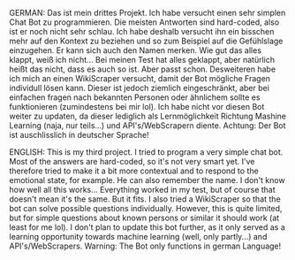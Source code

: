 GERMAN: 
Das ist mein drittes Projekt. Ich habe versucht einen sehr simplen Chat Bot zu programmieren. Die meisten Antworten sind hard-coded, also ist er noch nicht sehr schlau. Ich habe deshalb versucht ihn ein bisschen mehr auf den Kontext zu beziehen und so zum Beispiel auf die Gefühlslage einzugehen.
Er kann sich auch den Namen merken. Wie gut das alles klappt, weiß ich nicht... Bei meinen Test hat alles geklappt, aber natürlich heißt das nicht, dass es auch so ist. Aber passt schon. 
Desweiteren habe ich mich an einen WikiScraper versucht, damit der Bot mögliche Fragen individull lösen kann. Dieser ist jedoch ziemlich eingeschränkt, aber bei einfachen fragen nach bekannten Personen oder ähnlichem sollte es funktionieren (zumindestens bei mir lol).
Ich habe nicht vor diesen Bot weiter zu updaten, da dieser lediglich als Lernmöglichkeit Richtung Mashine Learning (naja, nur teils...) und API's/WebScrapern diente.
Achtung: Der Bot ist auschlisslich in deutscher Sprache!

ENGLISH: 
This is my third project. I tried to program a very simple chat bot. Most of the answers are hard-coded, so it's not very smart yet. I've therefore tried to make it a bit more contextual and to respond to the emotional state, for example.
He can also remember the name. I don't know how well all this works... Everything worked in my test, but of course that doesn't mean it's the same. But it fits. 
I also tried a WikiScraper so that the bot can solve possible questions individually. However, this is quite limited, but for simple questions about known persons or similar it should work (at least for me lol).
I don't plan to update this bot further, as it only served as a learning opportunity towards machine learning (well, only partly...) and API's/WebScrapers.
Warning: The Bot only functions in german Language!
